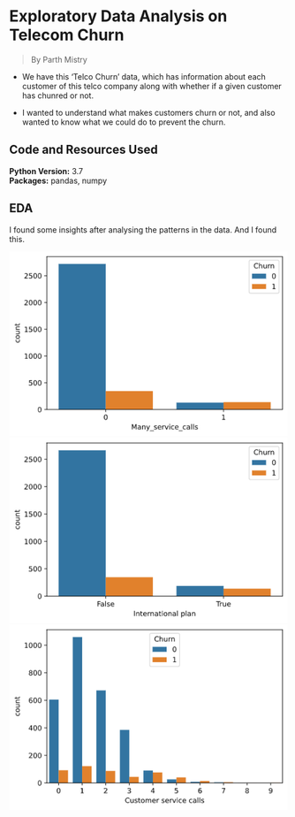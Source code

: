 # Exploratory Data Analysis on Telecom Churn
>By Parth Mistry

* We have this ‘Telco Churn’ data, which has information about each customer of this telco company along with whether if a given customer has chunred or not.

* I wanted to understand what makes customers churn or not, and also wanted to know what we could do to prevent the churn.

## Code and Resources Used 
**Python Version:** 3.7  
**Packages:** pandas, numpy

## EDA
I found some insights after analysing the patterns in the data. And I found this.

![alt text](eda1.png)
![alt text](eda2.png)
![alt text](eda3.png)

